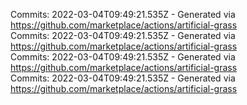 Commits: 2022-03-04T09:49:21.535Z - Generated via https://github.com/marketplace/actions/artificial-grass
<br>
Commits: 2022-03-04T09:49:21.535Z - Generated via https://github.com/marketplace/actions/artificial-grass
<br>
Commits: 2022-03-04T09:49:21.535Z - Generated via https://github.com/marketplace/actions/artificial-grass
<br>
Commits: 2022-03-04T09:49:21.535Z - Generated via https://github.com/marketplace/actions/artificial-grass
<br>
